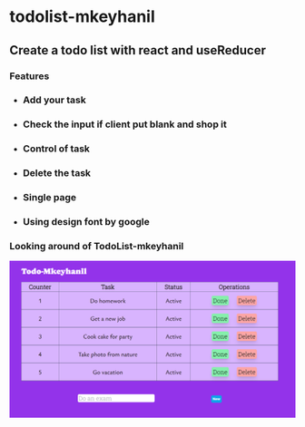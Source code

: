 # todolist-mkeyhanil

<h2>Create a todo list with react and useReducer</h2>

<h3>Features</h3>
<ul>
    <li><h3>Add your task</h3></li>
    <li><h3>Check the input if client put blank and shop it</h3></li>
    <li><h3>Control of task</h3></li>
    <li><h3>Delete the task</h3></li>
    <li><h3>Single page</h3></li>
    <li><h3>Using design font by google</h3></li>
</ul>


<h3>Looking around of TodoList-mkeyhanil </h3>
<img src='./public/img/Capture.PNG'/>